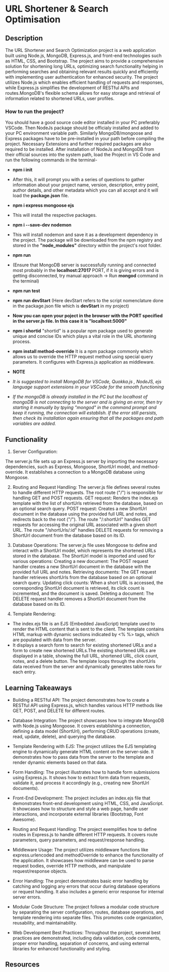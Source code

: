 
# URL Shortener & Search Optimisation

## Description
The URL Shortener and Search Optimization project is a web application built using Node.js, MongoDB, Express.js, and front-end technologies such as HTML, CSS, and Bootstrap. The project aims to provide a comprehensive solution for shortening long URLs, optimizing search functionality helping in performing searches and obtaining relevant results quickly and efficiently with implementing user authentication for enhanced security. 
The project utilizes Node.js which enables efficient handling of requests and responses, while Express.js simplifies the development of RESTful APIs and routes.MongoDB's flexible schema allows for easy storage and retrieval of information related to shortened URLs, user profiles.

### How to run the project?

You should have a good source code editor installed in your PC preferably VSCode. Then NodeJs package should be officialy installed and added to your PC environment variable path.
Similarly MongoDB/mongoose and Express packages have to be pre-installed in your path before compiling the project. 
Necessary Extensions and further required packages are also required to be installed. After installation of NodeJs and MongoDB from their official sources into the system path, load the Project in VS Code and run the following commands in the terminal-

- **npm i init**
-  After this, it will prompt you with a series of questions to gather information about your project name, version, description, entry point, author details, and other metadata which you can all accept and it will load the **package.json** file.

- **npm i express mongoose ejs**
- This will install the respective packages.

- **npm i --save-dev nodemon**
- This will install nodemon and save it as a development dependency in the project. The package will be downloaded from the npm registry and stored in the **"node_modules"** directory within the project's root folder.

- **npm run**
- (Ensure that MongoDB server is successfully running and connected most probably in the **localhost:27017** PORT, if it is giving errors and is getting disconnected, try manual approach -> Run **mongod** command in the terminal)
- **npm run test**
- **npm run devStart**
(Here devStart refers to the script nomenclature done in the package.json file which is **devStart** in my project)

- **Now you can open your poject in the browser with the PORT specified in the server.js file. In this case it is "localhost:5000"**

- **npm i shortid**
"shortid" is a popular npm package used to generate unique and concise IDs which plays a vital role in the URL shortening process.

- **npm install method-override**
It is a npm package commonly which allows us to override the HTTP request method using special query parameters. It configures with Express.js application as middleware.

- **NOTE**
 - *It is suggested to install MongoDB for VSCode, Quokka.js , NodeJS, ejs language support extensions in your VSCode for the smooth functioning*
- *If the mongoDB is already installed in the PC but the localhost of mongoDB is not connecting to the server and is giving an error, then try starting it manually by tpying "mongod" in the command prompt and keep it running, the connection will establish. If the error still persists, then check its installation again ensuring that all the packages and path variables are added.*

## Functionality

1. Server Configuration:

The server.js file sets up an Express.js server by importing the necessary dependencies, such as Express, Mongoose, ShortUrl model, and method-override.
It establishes a connection to a MongoDB database using Mongoose.

2. Routing and Request Handling:
The server.js file defines several routes to handle different HTTP requests.
The root route ("/") is responsible for handling GET and POST requests.
GET request: Renders the index.ejs template with the list of shortUrls retrieved from the database, based on an optional search query.
POST request: Creates a new ShortUrl document in the database using the provided full URL and notes, and redirects back to the root ("/").
The route "/:shortUrl" handles GET requests for accessing the original URL associated with a given short URL.
The route "/shortUrls/:id" handles DELETE requests for removing a ShortUrl document from the database based on its ID.

3. Database Operations:
The server.js file uses Mongoose to define and interact with a ShortUrl model, which represents the shortened URLs stored in the database.
The ShortUrl model is imported and used for various operations:
Creating a new document: The POST request handler creates a new ShortUrl document in the database with the provided full URL and notes.
Retrieving documents: The GET request handler retrieves shortUrls from the database based on an optional search query.
Updating click counts: When a short URL is accessed, the corresponding ShortUrl document is retrieved, its click count is incremented, and the document is saved.
Deleting a document: The DELETE request handler removes a ShortUrl document from the database based on its ID.

4. Template Rendering:
- The index.ejs file is an EJS (Embedded JavaScript) template used to render the HTML content that is sent to the client. The template contains HTML markup with dynamic sections indicated by <% %> tags, which are populated with data from the server.
- It displays a search form to search for existing shortened URLs and a form to create new shortened URLs.The existing shortened URLs are displayed in a table, showing the full URL, shortened URL, click count, notes, and a delete button. The template loops through the shortUrls data received from the server and dynamically generates table rows for each entry.

## Learning Takeaways

- Building a RESTful API: The project demonstrates how to create a RESTful API using Express.js, which handles various HTTP methods like GET, POST, and DELETE for different routes.

- Database Integration: The project showcases how to integrate MongoDB with Node.js using Mongoose. It covers establishing a connection, defining a data model (ShortUrl), performing CRUD operations (create, read, update, delete), and querying the database.

- Template Rendering with EJS: The project utilizes the EJS templating engine to dynamically generate HTML content on the server-side. It demonstrates how to pass data from the server to the template and render dynamic elements based on that data.

- Form Handling: The project illustrates how to handle form submissions using Express.js. It shows how to extract form data from requests, validate it, and process it accordingly (e.g., creating new ShortUrl documents).

- Front-End Development: The project includes an index.ejs file that demonstrates front-end development using HTML, CSS, and JavaScript. It showcases how to structure and style a web page, handle user interactions, and incorporate external libraries (Bootstrap, Font Awesome).

- Routing and Request Handling: The project exemplifies how to define routes in Express.js to handle different HTTP requests. It covers route parameters, query parameters, and request/response handling.

- Middleware Usage: The project utilizes middleware functions like express.urlencoded and methodOverride to enhance the functionality of the application. It showcases how middleware can be used to parse request bodies, override HTTP methods, and manipulate request/response objects.

- Error Handling: The project demonstrates basic error handling by catching and logging any errors that occur during database operations or request handling. It also includes a generic error response for internal server errors.

- Modular Code Structure: The project follows a modular code structure by separating the server configuration, routes, database operations, and template rendering into separate files. This promotes code organization, reusability, and maintainability.

- Web Development Best Practices: Throughout the project, several best practices are demonstrated, including data validation, code comments, proper error handling, separation of concerns, and using external libraries for enhanced functionality and styling.

## Resources


